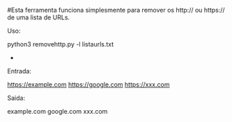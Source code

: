 #Esta ferramenta funciona simplesmente para remover os http:// ou https:// de uma lista de URLs.

Uso:

python3 removehttp.py -l listaurls.txt

-

Entrada:

https://example.com
https://google.com
https://xxx.com

Saida:

example.com
google.com
xxx.com
